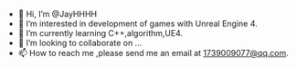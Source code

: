 - 👋 Hi, I’m @JayHHHH
- 👀 I’m interested in development of games with Unreal Engine 4.
- 🌱 I’m currently learning C++,algorithm,UE4.
- 💞️ I’m looking to collaborate on ...
- 📫 How to reach me ,please send me an email at 1739009077@qq.com.

<!---
JayHHHH/JayHHHH is a ✨ special ✨ repository because its `README.md` (this file) appears on your GitHub profile.
You can click the Preview link to take a look at your changes.
--->
